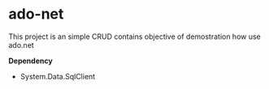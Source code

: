 # ado-net
This project is an simple CRUD contains objective of demostration how use ado.net 

**Dependency**
- System.Data.SqlClient
